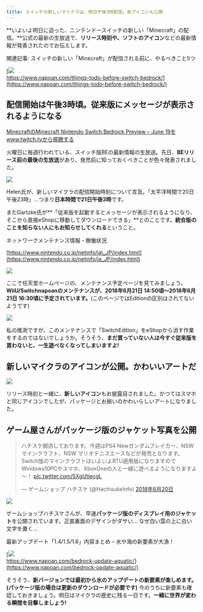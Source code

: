 ```yaml
---
title: スイッチの新しいマイクラは、明日午後3時配信。新アイコンも公開
---
```


[](https://www.napoan.com/wp-content/uploads/2018/06/ba36babd3b009d0d1f738885faa90fa8_rm6uh4.jfif)

**いよいよ明日に迫った、ニンテンドースイッチの新しい「Minecraft」の配信。**公式の最新の生放送で、**リリース時刻や、ソフトのアイコン**などの最新情報が発表されたのでお伝えします。

関連記事: スイッチの新しい「Minecraft」が配信される前に、やるべきこと5つ

[![](https://cdn-ak.f.st-hatena.com/images/fotolife/s/sasigume/20210208/20210208103048.png)  
https://www.napoan.com/things-todo-before-switch-bedrock/](https://www.napoan.com/things-todo-before-switch-bedrock/)

## 配信開始は午後3時頃。従来版にメッセージが表示されるようになる

[MinecraftのMinecraft Nintendo Switch Bedrock Preview – June 19をwww.twitch.tvから視聴する](https://www.twitch.tv/videos/275162468?tt_content=text_link&tt_medium=vod_embed)

火曜日に毎週行われている、スイッチ版BEの最新情報の生放送。先日、**BEリリース前の最後の生放送**があり、発売前に知っておくべきことが色々発表されました。

![](https://cdn-ak.f.st-hatena.com/images/fotolife/s/sasigume/20210208/20210208115232.png)

Helen氏が、新しいマイクラの配信開始時刻について言及。「太平洋時間で20日午後23時」…つまり**日本時間で21日午後3時**です。

またGartzke氏が**「従来版を起動するとメッセージが表示されるようになり、そこから直接eShopに移動してダウンロードできる」**とのことです。**統合版のことを知らない人にもお知らせしてくれる**ということ。

ネットワークメンテナンス情報・稼働状況

[https://www.nintendo.co.jp/netinfo/ja\_JP/index.html](https://www.nintendo.co.jp/netinfo/ja_JP/index.html)

![](https://cdn-ak.f.st-hatena.com/images/fotolife/s/sasigume/20210208/20210208090228.png)

ここで任天堂ホームページの、メンテナンス予定ページを見てみましょう。**WiiU/Switchnapoanのメンテナンスが、2018年6月21日 14:50頃〜2018年6月21日 16:30頃に予定されています。**(このページではEditionの区別はされてないようです)

![](https://cdn-ak.f.st-hatena.com/images/fotolife/s/sasigume/20210208/20210208102510.png)

私の推測ですが、このメンテナンスで「SwitchEdition」をeShopから消す作業をするのではないでしょうか。そうそう、**まだ買っていない人は今すぐ従来版を買わないと、一生遊べなくなってしまいますよ!**

## 新しいマイクラのアイコンが公開。かわいいアートだ

![](https://cdn-ak.f.st-hatena.com/images/fotolife/s/sasigume/20210208/20210208121404.png)

リリース時刻と一緒に、**新しいアイコン**もお披露目されました。かつてはスマホと同じアイコンでしたが、パッケージとお揃いのかわいらしいアートになりました。

## ゲーム屋さんがパッケージ版のジャケット写真を公開

> ハチスケ開店しております。今週はPS4 Newガンダムブレイカー、NSW マインクラフト、NSW マリオテニスエースなどが発売となります。Switch版のマインクラフトはいよいよBTU適用版になりますのでWindows10PCやスマホ、XboxOneの人と一緒に遊べるようになりますよ～！ [pic.twitter.com/5XgUtiecgL](https://t.co/5XgUtiecgL)
> 
> — ゲームショップ ハチスケ (@HachisukeInfo) [2018年6月20日](https://twitter.com/HachisukeInfo/status/1009258730133716993?ref_src=twsrc%5Etfw)

![](https://cdn-ak.f.st-hatena.com/images/fotolife/s/sasigume/20210208/20210208110322.jpg)

ゲームショップハチスケさんが、早速**パッケージ版のディスプレイ用のジャケット**を公開されています。正直裏面のデザインがダサい… なぜ白い雲の上に白い文字を置く…

最新アップデート「1.4/1.5/1.6」内容まとめ – 水や海の新要素が大漁！

[![](https://cdn-ak.f.st-hatena.com/images/fotolife/s/sasigume/20210208/20210208123105.png)  
https://www.napoan.com/bedrock-update-aquatic/](https://www.napoan.com/bedrock-update-aquatic/)

そうそう、**新バージョンでは最初から水のアップデートの新要素が楽しめます。(パッケージ版の場合は更新のダウンロードが必要です)** 今のうちに新要素も確認しておきましょう。明日はマイクラの歴史に残る一日です。**一緒に世界が変わる瞬間を目撃しましょう!**
